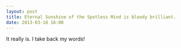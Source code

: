 ```yaml
---
layout: post
title: Eternal Sunshine of the Spotless Mind is bloody brilliant.
date: 2013-03-18 16:00
---
```

It really is. I take back my words!
